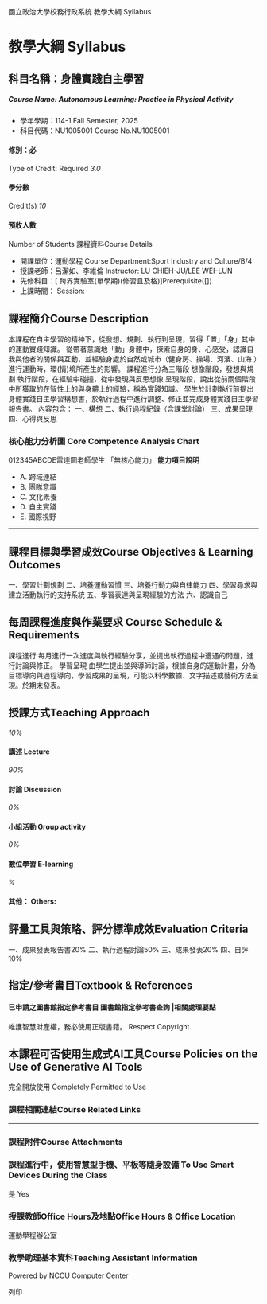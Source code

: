 國立政治大學校務行政系統 教學大綱 Syllabus
# 教學大綱 Syllabus
##  科目名稱：身體實踐自主學習
#####  Course Name: Autonomous Learning: Practice in Physical Activity
  * 學年學期：114-1 Fall Semester, 2025 
  * 科目代碼：NU1005001 Course No.NU1005001


#### 修別：必
Type of Credit: Required 
_3.0_
#### 學分數
Credit(s)
_10_
#### 預收人數
Number of Students
課程資料Course Details
  * 開課單位：運動學程 Course Department:Sport Industry and Culture/B/4 
  * 授課老師：呂潔如、李維倫 Instructor: LU CHIEH-JU/LEE WEI-LUN 
  * 先修科目：[ 跨界實驗室(單學期)(修習且及格)]Prerequisite([])
  * 上課時間： Session: 


##  課程簡介Course Description
本課程在自主學習的精神下，從發想、規劃、執行到呈現，習得「置」「身」其中的運動實踐知識。
從帶著意識地「動」身體中，探索自身的身、心感受，認識自我與他者的關係與互動，並經驗身處於自然或城市（健身房、操場、河濱、山海 ）進行運動時，環(情)境所產生的影響。
課程進行分為三階段
想像階段，發想與規劃
執行階段，在經驗中碰撞，從中發現與反思想像
呈現階段，說出從前兩個階段中所獲取的在智性上的與身體上的經驗，稱為實踐知識。
學生於計劃執行前提出身體實踐自主學習構想書，於執行過程中進行調整、修正並完成身體實踐自主學習報告書。
內容包含：
一、構想
二、執行過程紀錄（含課堂討論）
三、成果呈現
四、心得與反思
###  核心能力分析圖 Core Competence Analysis Chart
012345ABCDE雷達圖老師學生
「無核心能力」 
**能力項目說明**
  * A. 跨域連結
  * B. 團隊意識
  * C. 文化素養
  * D. 自主實踐
  * E. 國際視野


* * *
##  課程目標與學習成效Course Objectives & Learning Outcomes 
一、學習計劃規劃
二、培養運動習慣
三、培養行動力與自律能力
四、學習尋求與建立活動執行的支持系統
五、學習表達與呈現經驗的方法
六、認識自己
##  每周課程進度與作業要求 Course Schedule & Requirements
課程進行
每月進行一次進度與執行經驗分享，並提出執行過程中遭遇的問題，進行討論與修正。
學習呈現
由學生提出並與導師討論，根據自身的運動計畫，分為目標導向與過程導向，學習成果的呈現，可能以科學數據、文字描述或藝術方法呈現。於期末發表。
##  授課方式Teaching Approach
_10%_
####  講述 Lecture
_90%_
####  討論 Discussion
_0%_
####  小組活動 Group activity
_0%_
####  數位學習 E-learning
_%_
####  其他： Others:
##  評量工具與策略、評分標準成效Evaluation Criteria
一、成果發表報告書20%
二、執行過程討論50%
三、成果發表20%
四、自評10%
##  指定/參考書目Textbook & References
####  已申請之圖書館指定參考書目  圖書館指定參考書查詢 |相關處理要點
維護智慧財產權，務必使用正版書籍。 Respect Copyright.
##  本課程可否使用生成式AI工具Course Policies on the Use of Generative AI Tools
完全開放使用 Completely Permitted to Use
###  課程相關連結Course Related Links
* * *
###  課程附件Course Attachments
###  課程進行中，使用智慧型手機、平板等隨身設備 To Use Smart Devices During the Class
是  Yes
###  授課教師Office Hours及地點Office Hours & Office Location
運動學程辦公室
###  教學助理基本資料Teaching Assistant Information
Powered by NCCU Computer Center
  
列印
